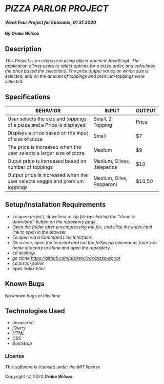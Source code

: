 # _PIZZA PARLOR PROJECT_

#### _Week Four Project for Epicodus, 01.31.2020_

#### By _**Drake Wilcox**_

## Description

_This Project is an exercise in using object oriented JavaScript. The application allows users to select options for a pizza order, and calculates the price based the selections. The price output varies on which size is selected, and on the amount of toppings and premium toppings were selected._

## Specifications
| BEHAVIOR | INPUT | OUTPUT|
|----------|-------|-------|
|User selects the size and toppings of a pizza and a Price is displayed | Small, 2 Topping | Price |
|Displays a price based on the input of size of pizza | Small | $7 |
|The price is increased when the uaer selects a larger size of pizza | Medium | $9 |
|Ouput price is increased based on number of toppings | Medium, Olives, Jalepenos | $10 |
|Output price is increased when the user selects veggie and premium toppings | Medium, Olive, Pepperoni | $10.50 |

## Setup/Installation Requirements

* _To open project, download a .zip file by clicking the "clone or download" button on the repository page._ 
* _Open the folder after uncompressing the file, and click the index.html link to open in the browser._
* _To open via a Command Line Interface:_
* _On a mac, open the terminal and run the following commands from you home directory to clone and open the repository._ 
* _cd desktop_
* _git clone https://github.com/drakewilcox/pizza-parlor_
* _cd pizza-parlor_
* _open index.html_

## Known Bugs

_No known bugs at this time_

## Technologies Used

* _Javascript_
* _jQuery_
* _HTML_
* _CSS_
* _Bootstrap_

### License

*This software is licensed under the MIT license*

Copyright (c) 2020 **_Drake Wilcox_**